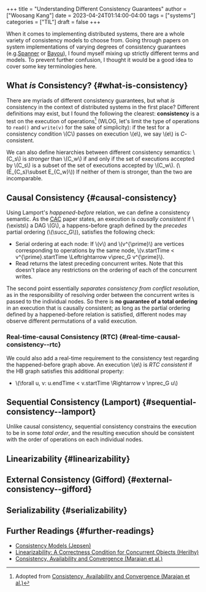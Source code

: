 +++
title = "Understanding Different Consistency Guarantees"
author = ["Woosang Kang"]
date = 2023-04-24T01:14:00-04:00
tags = ["systems"]
categories = ["TIL"]
draft = false
+++

When it comes to implementing distributed systems, there are a whole variety of consistency models to choose from. Going through papers on system implementations of varying degrees of consistency guarantees (e.g.[Spanner](http://www.cs.cornell.edu/courses/cs5414/2017fa/papers/Spanner.pdf) or [Bayou](http://www.cs.utexas.edu/~lorenzo/corsi/cs380d/papers/p172-terry.pdf)), I found myself mixing up strictly different terms and models. To prevent further confusion, I thought it would be a good idea to cover some key terminologies here.


## What _is_ Consistency? {#what-is-consistency}

There are myriads of different consistency guarantees, but what _is_ consistency in the context of distributed systems in the first place? Different definitions may exist, but I found the following the clearest: ****consistency**** is a test on the execution of operations[^fn:1] (WLOG, let's limit the type of operations to `read()` and `write(v)` for the sake of simplicity): if the test for a consistency condition \\(C\\) passes on execution \\(e\\), we say \\(e\\) is $C$-consistent.

We can also define hierarchies between different consistency semantics: \\(C\_s\\) is _stronger_ than \\(C\_w\\) if and only if the set of executions accepted by \\(C\_s\\) is a subset of the set of executions accepted by \\(C\_w\\). (\\(E\_{C\_s}\subset E\_{C\_w}\\)) If neither of them is stronger, than the two are incomparable.


## Causal Consistency {#causal-consistency}

Using Lamport's _happened-before_ relation, we can define a consistency semantic. As the [CAC](https://www.cs.cornell.edu/lorenzo/papers/cac-tr.pdf) paper states, an execution is _causally consistent_ if \\(\exists\\) a DAG \\(G\\), a happens-before graph defined by the _precedes_ partial ordering (\\(\succ\_G\\)), satisfies the following check:

-   Serial ordering at each node: If \\(v\\) and \\(v^{\prime}\\) are vertices corresponding to operations by the same node, \\(v.startTime < v^{\prime}.startTime \Leftrightarrow v\prec\_G v^{\prime}\\).
-   Read returns the latest preceding concurrent writes. Note that this doesn't place any restrictions  on the ordering of each of the concurrent writes.

The second point essentially _separates consistency from conflict resolution_, as in the responsibility of resolving order between the concurrent writes is passed to the individual nodes. So there is ****no guarantee of a total ordering**** in an execution that is causally consistent; as long as the partial ordering defined by a happened-before relation is satisfied, different nodes may observe different permutations of a valid execution.


### Real-time-causal Consistency (RTC) {#real-time-causal-consistency--rtc}

We could also add a real-time requirement to the consistency test regarding the happened-before graph above. An execution \\(e\\) is _RTC consistent_ if the HB graph satisfies this additional property:

-   \\(\forall u, v: u.endTime < v.startTime \Rightarrow v \nprec\_G u\\)


## Sequential Consistency (Lamport) {#sequential-consistency--lamport}

Unlike causal consistency, sequential consistency constrains the execution to be in some _total order_, and the resulting execution should be consistent with the order of operations on each individual nodes.


## Linearizability {#linearizability}


## External Consistency (Gifford) {#external-consistency--gifford}


## Serializability {#serializability}


## Further Readings {#further-readings}

-   [Consistency Models (Jepsen)](https://jepsen.io/consistency)
-   [Linearizability: A Correctness Condition for Concurrent Objects (Herilhy)](https://www.google.com/url?sa=t&rct=j&q=&esrc=s&source=web&cd=&cad=rja&uact=8&ved=2ahUKEwi2mqernbX-AhXQMlkFHSzDAQoQFnoECAwQAQ&url=https%3A%2F%2Fcs.brown.edu%2F~mph%2FHerlihyW90%2Fp463-herlihy.pdf&usg=AOvVaw2I8TvobQuAizpu3MojvSZO)
-   [Consistency, Availability and Convergence (Marajan et al.)](https://www.cs.cornell.edu/lorenzo/papers/cac-tr.pdf)

[^fn:1]: Adopted from [Consistency, Availability and Convergence (Marajan et al.)](https://www.cs.cornell.edu/lorenzo/papers/cac-tr.pdf)